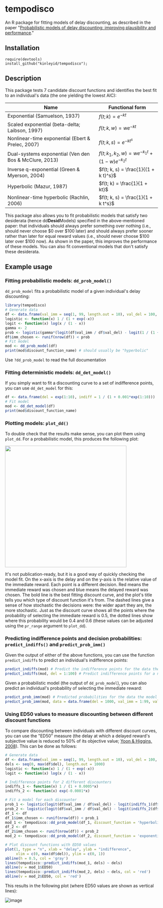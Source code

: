 # tempodisco
An R package for fitting models of delay discounting, as described in the paper "[Probabilistic models of delay discounting: improving plausibility and performance](https://doi.org/10.31234/osf.io/y2fdh)."

## Installation
```
require(devtools)
install_github("kinleyid/tempodisco");
```

## Description
This package tests 7 candidate discount functions and identifies the best fit to an individual's data (the one yielding the lowest AIC):

| Name | Functional form |
|------|-----------------|
| Exponential (Samuelson, 1937) |	$f(t; k) = e^{-k t}$ |
| Scaled exponential (beta-delta; Laibson, 1997) | $f(t; k, w) = w e^{-k t}$ |
| Nonlinear-time exponential (Ebert & Prelec, 2007) | $f(t; k, s) = e^{-k t^s}$ |
| Dual-systems exponential (Ven den Bos & McClure, 2013) | $f(t; k_1, k_2, w) = w e^{-k_1 t} + (1 - w) e^{-k_2 t}$ |
| Inverse q-exponential (Green & Myerson, 2004) | $f(t; k, s) = \frac{1}{(1 + k t)^s}$ |
| Hyperbolic (Mazur, 1987) | $f(t; k) = \frac{1}{1 + kt}$ |
| Nonlinear-time hyperbolic (Rachlin, 2006) | $f(t; k, s) = \frac{1}{1 + k t^s}$ |


This package also allows you to fit probabilistic models that satisfy two desiderata (hence dd**Desid**Models) specified in the above-mentioned paper: that individuals should always prefer something over nothing (i.e., should never choose \$0 over \$100 later) and should always prefer sooner rather than later for equal reward values (i.e., should never choose \$100 later over \$100 now). As shown in the paper, this improves the performance of these models. You can also fit conventional models that don't satisfy these desiderata.

## Example usage

### Fitting probabilistic models: `dd_prob_model()`

`dd_prob_model` fits a probabilistic model of a given individual's delay discounting:

```R
library(tempodisco)
# Generate data
df <- data.frame(val_imm = seq(1, 99, length.out = 10), val_del = 100, del = rep(exp(1:10), each=10))
logistic <- function(x) 1 / (1 + exp(-x))
logit <- function(x) log(x / (1 - x))
gamma <- 2
prob <- logistic(gamma*(logit(df$val_imm / df$val_del) - logit(1 / (1 + 0.001*df$del)))) # hyperbolic discounting
df$imm_chosen <- runif(nrow(df)) < prob
# Fit model
mod <- dd_prob_model(df)
print(mod$discount_function_name) # should usually be "hyperbolic"
```

Use `?dd_prob_model` to read the full documentation

### Fitting deterministic models: `dd_det_model()`

If you simply want to fit a discounting curve to a set of indifference points, you can use `dd_det_model` for this:

```R
df <- data.frame(del = exp(1:10), indiff = 1 / (1 + 0.001*exp(1:10)))
# Fit model
mod <- dd_det_model(df)
print(mod$discount_function_name)
```

### Plotting models: `plot_dd()`

To double check that the results make sense, you can plot them using `plot_dd`. For a probabilistic model, this produces the following plot:

<img src="https://github.com/kinleyid/tempodisco/assets/18541620/58efbe67-acc7-4993-81e0-2d896448fb5d" width="400">

It's not publication-ready, but it is a good way of quickly checking the model fit. On the x-axis is the delay and on the y-axis is the relative value of the immediate reward. Each point is a different decision. Red means the immediate reward was chosen and blue means the delayed reward was chosen. The bold line is the best fitting discount curve, and the plot's title tells you which type of discount function it's from. The dashed lines give a sense of how stochastic the decisions were: the wider apart they are, the more stochastic. Just as the discount curve shows all the points where the probability of selecting the immediate reward is 0.5, the dotted lines show where this probability would be 0.4 and 0.6 (these values can be adjusted using the `pr_range` argument to `plot_dd`).

### Predicting indifference points and decision probabilities: `predict_indiffs()` and `predict_prob_imm()`

Given the output of either of the above functions, you can use the function `predict_indiffs` to predict an individual's indifference points:

```R
predict_indiffs(mod) # Predict the indifference points for the data the model was fit on
predict_indiffs(mod, del = 1:100) # Predict indifference points for a new set of delays (e.g., for plotting)
```

Given a probabilistic model (the output of `dd_prob_model`), you can also predict an individual's probability of selecting the immediate reward:

```R
predict_prob_imm(mod) # Predicted probabilities for the data the model was fit on
predict_prob_imm(mod, data = data.frame(del = 1000, val_imm = 1:99, val_del = 100)) # Predicted probabilities for new data
```

### Using ED50 values to measure discounting between different discount functions

To compare discounting between individuals with different discount curves, you can use the "ED50" measure (the delay at which a delayed reward's subjective value is reduced to 50% of its objective value; [Yoon & Higgins, 2008](https://doi.org/10.1016/j.drugalcdep.2007.12.011)). This can be done as follows:

```R
# Generate data
df <- data.frame(val_imm = seq(1, 99, length.out = 10), val_del = 100, del = rep(exp(1:10), each=10))
dels <- seq(0, max(df$del), length.out = 1000)
logistic <- function(x) 1 / (1 + exp(-x))
logit <- function(x) log(x / (1 - x))

# Indifference points for 2 different discounters
indiffs_1 <- function(x) 1 / (1 + 0.0005*x)
indiffs_2 <- function(x) exp(-0.0001*x)

# Fit a model for each discounter
prob_1 <- logistic(logit(df$val_imm / df$val_del) - logit(indiffs_1(df$del)))
prob_2 <- logistic(logit(df$val_imm / df$val_del) - logit(indiffs_2(df$del)))
df_1 <- df
df_1$imm_chosen <- runif(nrow(df)) < prob_1
mod_1 <- tempodisco::dd_prob_model(df_1, discount_function = 'hyperbolic')
df_2 <- df
df_2$imm_chosen <- runif(nrow(df)) < prob_2
mod_2 <- tempodisco::dd_prob_model(df_2, discount_function = 'exponential')

# Plot discount functions with ED50 values
plot(1, type = "n", xlab = "delay", ylab = "indifference",
     xlim = c(0, max(df$del)), ylim = c(0, 1))
abline(h = 0.5, col = 'gray')
lines(tempodisco::predict_indiffs(mod_1, dels) ~ dels)
abline(v = mod_1$ED50)
lines(tempodisco::predict_indiffs(mod_2, dels) ~ dels, col = 'red')
abline(v = mod_2$ED50, col = 'red')
```
This results in the following plot (where ED50 values are shown as vertical lines):

![image](https://github.com/kinleyid/tempodisco/assets/18541620/e793b520-063e-4880-84c3-bc586e8530a4)


